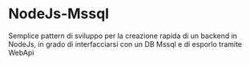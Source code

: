# NodeJs-Mssql
Semplice pattern di sviluppo per la creazione rapida di un backend in NodeJs, in grado di interfacciarsi con un DB Mssql e di esporlo tramite WebApi
